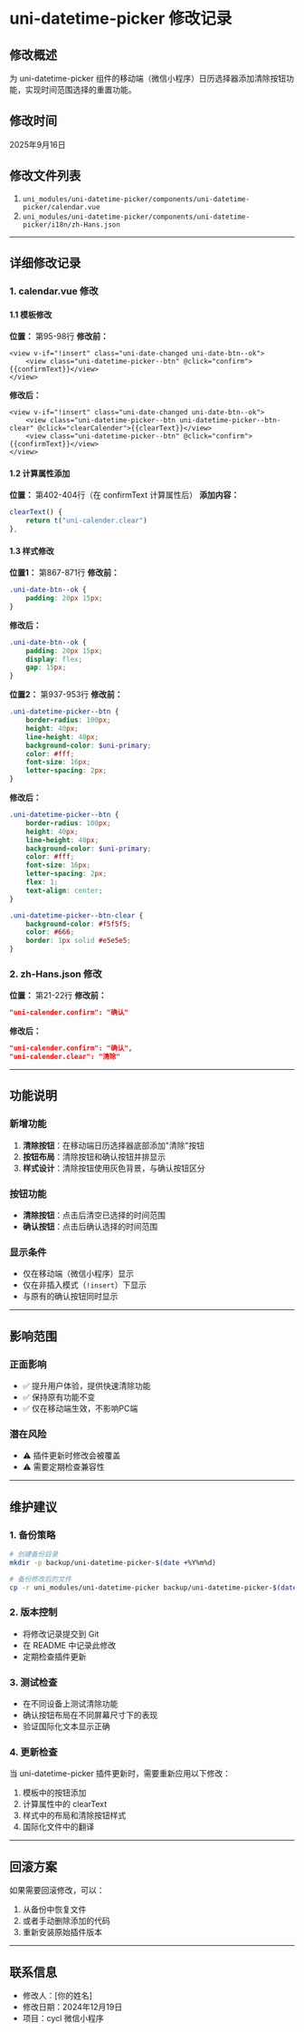 # uni-datetime-picker 修改记录

## 修改概述
为 uni-datetime-picker 组件的移动端（微信小程序）日历选择器添加清除按钮功能，实现时间范围选择的重置功能。

## 修改时间
2025年9月16日

## 修改文件列表
1. `uni_modules/uni-datetime-picker/components/uni-datetime-picker/calendar.vue`
2. `uni_modules/uni-datetime-picker/components/uni-datetime-picker/i18n/zh-Hans.json`

---

## 详细修改记录

### 1. calendar.vue 修改

#### 1.1 模板修改
**位置：** 第95-98行
**修改前：**
```vue
<view v-if="!insert" class="uni-date-changed uni-date-btn--ok">
    <view class="uni-datetime-picker--btn" @click="confirm">{{confirmText}}</view>
</view>
```

**修改后：**
```vue
<view v-if="!insert" class="uni-date-changed uni-date-btn--ok">
    <view class="uni-datetime-picker--btn uni-datetime-picker--btn-clear" @click="clearCalender">{{clearText}}</view>
    <view class="uni-datetime-picker--btn" @click="confirm">{{confirmText}}</view>
</view>
```

#### 1.2 计算属性添加
**位置：** 第402-404行（在 confirmText 计算属性后）
**添加内容：**
```javascript
clearText() {
    return t("uni-calender.clear")
},
```

#### 1.3 样式修改

**位置1：** 第867-871行
**修改前：**
```scss
.uni-date-btn--ok {
    padding: 20px 15px;
}
```

**修改后：**
```scss
.uni-date-btn--ok {
    padding: 20px 15px;
    display: flex;
    gap: 15px;
}
```

**位置2：** 第937-953行
**修改前：**
```scss
.uni-datetime-picker--btn {
    border-radius: 100px;
    height: 40px;
    line-height: 40px;
    background-color: $uni-primary;
    color: #fff;
    font-size: 16px;
    letter-spacing: 2px;
}
```

**修改后：**
```scss
.uni-datetime-picker--btn {
    border-radius: 100px;
    height: 40px;
    line-height: 40px;
    background-color: $uni-primary;
    color: #fff;
    font-size: 16px;
    letter-spacing: 2px;
    flex: 1;
    text-align: center;
}

.uni-datetime-picker--btn-clear {
    background-color: #f5f5f5;
    color: #666;
    border: 1px solid #e5e5e5;
}
```

### 2. zh-Hans.json 修改

**位置：** 第21-22行
**修改前：**
```json
"uni-calender.confirm": "确认"
```

**修改后：**
```json
"uni-calender.confirm": "确认",
"uni-calender.clear": "清除"
```

---

## 功能说明

### 新增功能
1. **清除按钮**：在移动端日历选择器底部添加"清除"按钮
2. **按钮布局**：清除按钮和确认按钮并排显示
3. **样式设计**：清除按钮使用灰色背景，与确认按钮区分

### 按钮功能
- **清除按钮**：点击后清空已选择的时间范围
- **确认按钮**：点击后确认选择的时间范围

### 显示条件
- 仅在移动端（微信小程序）显示
- 仅在非插入模式（`!insert`）下显示
- 与原有的确认按钮同时显示

---

## 影响范围

### 正面影响
- ✅ 提升用户体验，提供快速清除功能
- ✅ 保持原有功能不变
- ✅ 仅在移动端生效，不影响PC端

### 潜在风险
- ⚠️ 插件更新时修改会被覆盖
- ⚠️ 需要定期检查兼容性

---

## 维护建议

### 1. 备份策略
```bash
# 创建备份目录
mkdir -p backup/uni-datetime-picker-$(date +%Y%m%d)

# 备份修改后的文件
cp -r uni_modules/uni-datetime-picker backup/uni-datetime-picker-$(date +%Y%m%d)/
```

### 2. 版本控制
- 将修改记录提交到 Git
- 在 README 中记录此修改
- 定期检查插件更新

### 3. 测试检查
- 在不同设备上测试清除功能
- 确认按钮布局在不同屏幕尺寸下的表现
- 验证国际化文本显示正确

### 4. 更新检查
当 uni-datetime-picker 插件更新时，需要重新应用以下修改：
1. 模板中的按钮添加
2. 计算属性中的 clearText
3. 样式中的布局和清除按钮样式
4. 国际化文件中的翻译

---

## 回滚方案

如果需要回滚修改，可以：
1. 从备份中恢复文件
2. 或者手动删除添加的代码
3. 重新安装原始插件版本

---

## 联系信息
- 修改人：[你的姓名]
- 修改日期：2024年12月19日
- 项目：cycl 微信小程序
